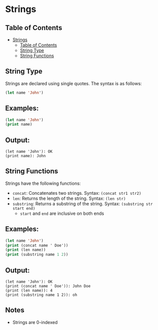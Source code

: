 # Strings

## Table of Contents
- [Strings](#strings)
  - [Table of Contents](#table-of-contents)
  - [String Type](#string-type)
  - [String Functions](#string-functions)

## String Type
Strings are declared using single quotes. The syntax is as follows:
```lisp
(let name 'John')
```

## Examples:
```lisp
(let name 'John')
(print name)
```

## Output:
```
(let name 'John'): OK
(print name): John
```

## String Functions
Strings have the following functions:
- `concat`: Concatenates two strings. Syntax: `(concat str1 str2)`
- `len`: Returns the length of the string. Syntax: `(len str)`
- `substring`: Returns a substring of the string. Syntax: `(substring str start end)`
    - `start` and `end` are inclusive on both ends

## Examples:
```lisp
(let name 'John')
(print (concat name ' Doe'))
(print (len name))
(print (substring name 1 2))
```

## Output:
```
(let name 'John'): OK
(print (concat name ' Doe')): John Doe
(print (len name)): 4
(print (substring name 1 2)): oh
```

## Notes
- Strings are 0-indexed